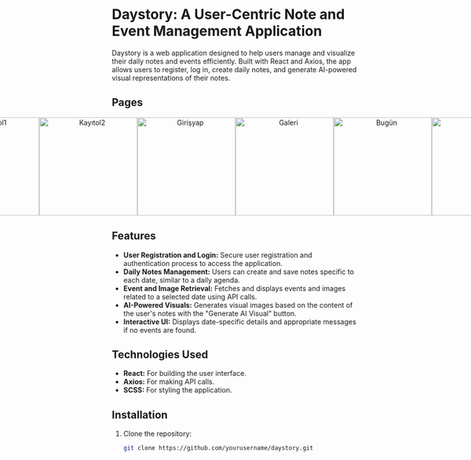 # Daystory: A User-Centric Note and Event Management Application

Daystory is a web application designed to help users manage and visualize their daily notes and events efficiently. Built with React and Axios, the app allows users to register, log in, create daily notes, and generate AI-powered visual representations of their notes.

## Pages

<div style="display: flex; justify-content: center; text-align: center;">
    <img src="https://github.com/aysunurterzi/DayStory-Web-aysunurterzi/assets/80470813/46089b55-6a0a-4777-bfd0-dda35d86d5e8" alt="Karşılama" width="200">
    <img src="https://github.com/aysunurterzi/DayStory-Web-aysunurterzi/assets/80470813/602f31a4-ea86-4bba-8640-ef96550a5060" alt="Kayıtol1" width="200">
    <img src="https://github.com/aysunurterzi/DayStory-Web-aysunurterzi/assets/80470813/4f6ce1be-691f-4a54-a1ca-eca9aa5c6f0c" alt="Kayıtol2" width="200">
    <img src="https://github.com/aysunurterzi/DayStory-Web-aysunurterzi/assets/80470813/bbd1a098-d74a-4587-9077-f16c01646d0c" alt="Girişyap" width="200">
    <br>
    <img src="https://github.com/aysunurterzi/DayStory-Web-aysunurterzi/assets/80470813/bab466ce-7acd-4070-b54d-317b90771738" alt="Galeri" width="200">
    <img src="https://github.com/aysunurterzi/DayStory-Web-aysunurterzi/assets/80470813/0f7a0d2f-0925-4e7c-82f9-78c234b44fd3" alt="Bugün" width="200">
    <img src="https://github.com/aysunurterzi/DayStory-Web-aysunurterzi/assets/80470813/3299c1f8-2e14-41f5-9fdd-094969777b29" alt="firsttime" width="200">
    <img src="https://github.com/aysunurterzi/DayStory-Web-aysunurterzi/assets/80470813/adc4f211-133a-4c96-be30-64276586d6b6" alt="detay" width="200">
</div>



## Features

- **User Registration and Login:** Secure user registration and authentication process to access the application.
- **Daily Notes Management:** Users can create and save notes specific to each date, similar to a daily agenda.
- **Event and Image Retrieval:** Fetches and displays events and images related to a selected date using API calls.
- **AI-Powered Visuals:** Generates visual images based on the content of the user's notes with the "Generate AI Visual" button.
- **Interactive UI:** Displays date-specific details and appropriate messages if no events are found.

## Technologies Used

- **React:** For building the user interface.
- **Axios:** For making API calls.
- **SCSS:** For styling the application.

## Installation

1. Clone the repository:
   ```bash
   git clone https://github.com/yourusername/daystory.git

